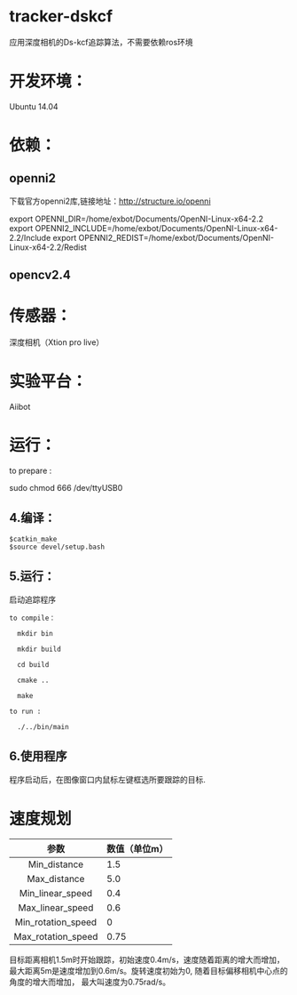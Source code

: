 # tracker-dskcf

应用深度相机的Ds-kcf追踪算法，不需要依赖ros环境

# 开发环境：

Ubuntu 14.04

# 依赖：

## openni2 

下载官方openni2库,链接地址：http://structure.io/openni

export OPENNI_DIR=/home/exbot/Documents/OpenNI-Linux-x64-2.2
export OPENNI2_INCLUDE=/home/exbot/Documents/OpenNI-Linux-x64-2.2/Include
export OPENNI2_REDIST=/home/exbot/Documents/OpenNI-Linux-x64-2.2/Redist

## opencv2.4

# 传感器：

深度相机（Xtion pro live）

# 实验平台：

Aiibot


# 运行：

to prepare :

sudo chmod 666 /dev/ttyUSB0

## 4.编译：
```
$catkin_make
$source devel/setup.bash
```
## 5.运行：

启动追踪程序
```
to compile：

  mkdir bin

  mkdir build

  cd build

  cmake ..

  make

to run : 

  ./../bin/main
```
## 6.使用程序

程序启动后，在图像窗口内鼠标左键框选所要跟踪的目标.

# 速度规划

|参数| 数值（单位m）|
|:----:| -------------|
|Min_distance | 1.5|
|Max_distance | 5.0|
|Min_linear_speed | 0.4|
|Max_linear_speed | 0.6|
|Min_rotation_speed | 0|
|Max_rotation_speed | 0.75|

目标距离相机1.5m时开始跟踪，初始速度0.4m/s，速度随着距离的增大而增加，
最大距离5m是速度增加到0.6m/s。旋转速度初始为0, 随着目标偏移相机中心点的角度的增大而增加，
最大叫速度为0.75rad/s。

